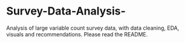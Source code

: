 # Survey-Data-Analysis-
Analysis of large variable count survey data, with data cleaning, EDA, visuals and recommendations. Please read the README.
